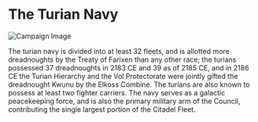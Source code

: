# The Turian Navy

![Campaign Image](/media/the-turian-navy.webp)

The turian navy is divided into at least 32 fleets, and is allotted more dreadnoughts by the Treaty of Farixen than any other race; the turians possessed 37 dreadnoughts in 2183 CE and 39 as of 2185 CE, and in 2186 CE the Turian Hierarchy and the Vol Protectorate were jointly gifted the dreadnought Kwunu by the Elkoss Combine. The turians are also known to possess at least two fighter carriers. The navy serves as a galactic peacekeeping force, and is also the primary military arm of the Council, contributing the single largest portion of the Citadel Fleet.